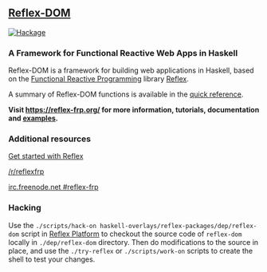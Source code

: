 ## [Reflex-DOM](https://reflex-frp.org)

[![Hackage](https://img.shields.io/hackage/v/reflex-dom.svg)](http://hackage.haskell.org/package/reflex-dom)

### A Framework for Functional Reactive Web Apps in Haskell

Reflex-DOM is a framework for building web applications in Haskell, based on the [Functional Reactive Programming](https://wiki.haskell.org/Functional_Reactive_Programming) library [Reflex](https://github.com/reflex-frp/reflex).

A summary of Reflex-DOM functions is available in the [quick reference](Quickref.md).

**Visit https://reflex-frp.org/ for more information, tutorials, documentation and [examples](https://examples.reflex-frp.org/).**

### Additional resources
[Get started with Reflex](https://github.com/reflex-frp/reflex-platform)

[/r/reflexfrp](https://www.reddit.com/r/reflexfrp)

[irc.freenode.net #reflex-frp](http://webchat.freenode.net?channels=%23reflex-frp&uio=d4)

### Hacking

Use the `./scripts/hack-on haskell-overlays/reflex-packages/dep/reflex-dom` script in [Reflex Platform](https://github.com/reflex-frp/reflex-platform) to checkout the source code of `reflex-dom` locally in `./dep/reflex-dom` directory.
Then do modifications to the source in place, and use the `./try-reflex` or `./scripts/work-on` scripts to create the shell to test your changes.
